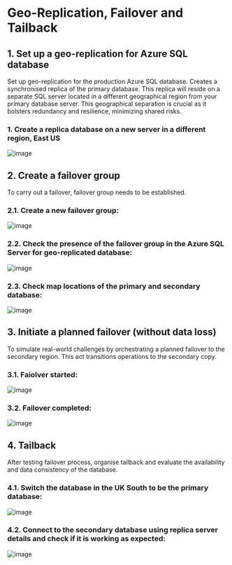 # Geo-Replication, Failover and Tailback

## 1.  Set up a geo-replication for Azure SQL database
Set up geo-replication for the production Azure SQL database. Creates a synchronised replica of the primary database.
This replica will reside on a separate SQL server located in a different geographical region from your primary database server. This geographical separation is crucial as it bolsters redundancy and resilience, minimizing shared risks.
### 1.  Create a replica database on a new server in a different region, East US 
![image](https://github.com/ZCHAnalytics/azure-database-migration319/assets/146954022/d9ca2a6b-5a9a-44d2-8e87-491428532100)

## 2. Create a failover group
To carry out a failover, failover group needs to be established.  
### 2.1.  Create a new failover group:
![image](https://github.com/ZCHAnalytics/azure-database-migration319/assets/146954022/fc5548c7-c0f4-449a-ba92-cd3bb42b787b)

### 2.2.  Check the presence of the failover group in the Azure SQL Server for geo-replicated database:
![image](https://github.com/ZCHAnalytics/azure-database-migration319/assets/146954022/b9f6716a-95e5-41bf-9a73-c6ea24aaff4b)
### 2.3.  Check map locations of the primary and secondary database:
![image](https://github.com/ZCHAnalytics/azure-database-migration319/assets/146954022/50a83439-6083-4d0d-aa29-e5fcad9bb8a0)

## 3. Initiate a planned failover (without data loss) 
To simulate real-world challenges by orchestrating a planned failover to the secondary region. This act transitions operations to the secondary copy. 
### 3.1.  Faiolver started:
![image](https://github.com/ZCHAnalytics/azure-database-migration319/assets/146954022/01bfd676-db83-4639-814d-650d149b114b)

### 3.2.  Failover completed:
![image](https://github.com/ZCHAnalytics/azure-database-migration319/assets/146954022/f269439f-528a-4e0d-9b04-ca7ab2aed02f)

## 4.  Tailback 
After testing failover process, organise tailback and evaluate the availability and data consistency of the database.
### 4.1. Switch the database in the UK South to be the primary database: 
![image](https://github.com/ZCHAnalytics/azure-database-migration319/assets/146954022/17258300-989d-44ba-9835-66bc3a69e71f)

### 4.2.  Connect to the secondary database using replica server details and check if it is working as expected:
![image](https://github.com/ZCHAnalytics/azure-database-migration319/assets/146954022/31873edf-0a45-4e46-9761-957416f73270)
